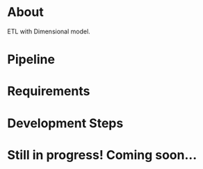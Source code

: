 # About
ETL with Dimensional model.

# Pipeline

# Requirements

# Development Steps

# Still in progress! Coming soon...
